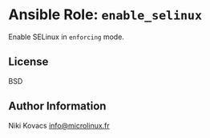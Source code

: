 Ansible Role: `enable_selinux`
==============================

Enable SELinux in `enforcing` mode.


License
-------

BSD


Author Information
------------------

Niki Kovacs <info@microlinux.fr>
